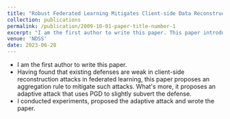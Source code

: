 ```yaml
---
title: "Robust Federated Learning Mitigates Client-side Data Reconstruction Attacks"
collection: publications
permalink: /publication/2009-10-01-paper-title-number-1
excerpt: "I am the first author to write this paper. This paper introduces an aggregation rule to address these vulnerabilities. Additionally, it presents an adaptive attack that has the capability to subtly undermine the proposed defense. <a href='/publication/2009-10-01-paper-title-number-1' target='_blank'>Details</a>"
venue: 'NDSS'
date: 2023-06-28
---
```

* I am the first author to write this paper.
* Having found that existing defenses are weak in client-side reconstruction attacks in federated learning, this paper proposes an aggregation rule to mitigate such attacks. What's more, it proposes an adaptive attack that uses PGD to slightly subvert the defense.
* I conducted experiments, proposed the adaptive attack and wrote the paper.

